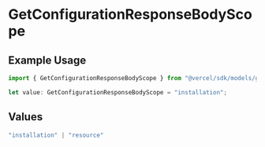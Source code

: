 # GetConfigurationResponseBodyScope

## Example Usage

```typescript
import { GetConfigurationResponseBodyScope } from "@vercel/sdk/models/getconfigurationop.js";

let value: GetConfigurationResponseBodyScope = "installation";
```

## Values

```typescript
"installation" | "resource"
```